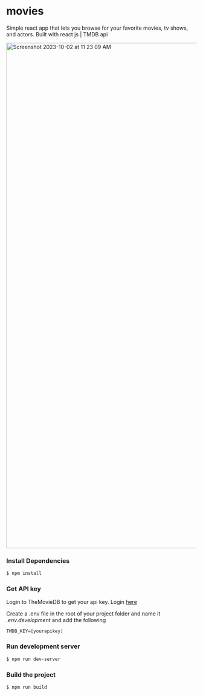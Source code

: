# movies


Simple react app that lets you browse for your favorite movies, tv shows, and actors.
Built with react js | TMDB api

<img width="1335" alt="Screenshot 2023-10-02 at 11 23 09 AM" src="![Uploading Screenshot 2025-09-06 011411.png…]()
">

### Install Dependencies

```sh
$ npm install
```

### Get API key

Login to TheMovieDB to get your api key. Login [here](https://www.themoviedb.org/settings/api)

Create a .env file in the root of your project folder and name it _.env.development_
and add the following

```
TMDB_KEY=[yourapikey]
```

### Run development server

```sh
$ npm run dev-server
```

### Build the project

```sh
$ npm run build
```
